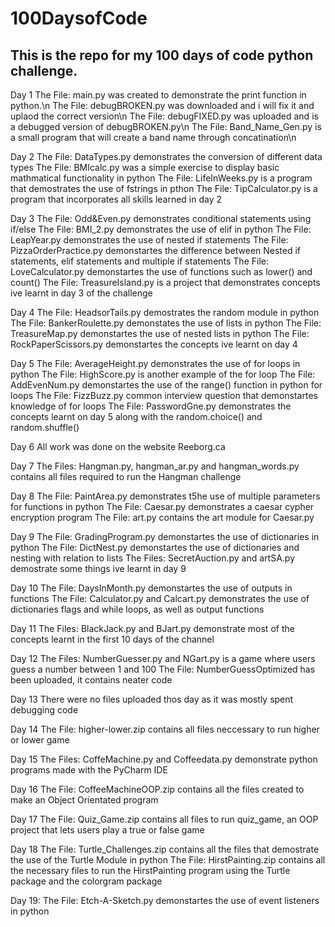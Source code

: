 # 100DaysofCode
## This is the repo for my 100 days of code python challenge. 

Day 1
The File: main.py was created to demonstrate the print function in python.\n
The File: debugBROKEN.py was downloaded and i will fix it and uplaod the correct version\n
The File: debugFIXED.py was uploaded and is a debugged version of debugBROKEN.py\n
The File: Band_Name_Gen.py is a small program that will create a band name through concatination\n 

Day 2
The File: DataTypes.py demonstrates the conversion of different data types
The File: BMIcalc.py was a simple exercise to display basic mathmatical functionality in python
The File: LifeInWeeks.py is a program that demostrates the use of fstrings in pthon
The File: TipCalculator.py is a program that incorporates all skills learned in day 2

Day 3
The File: Odd&Even.py demonstrates conditional statements using if/else
The File: BMI_2.py demonstrates the use of elif in python
The File: LeapYear.py demonstrates the use of nested if statements
The File: PizzaOrderPractice.py demonstartes the difference between Nested if statements, elif statements and multiple if statements
The File: LoveCalculator.py demonstartes the use of functions such as lower() and count()
The File: TreasureIsland.py is a project that demonstrates concepts ive learnt in day 3 of the challenge

Day 4
The File: HeadsorTails.py demostrates the random module in python
The File: BankerRoulette.py demonstates the use of lists in python
The File: TreasureMap.py demonstartes the use of nested lists in python
The File: RockPaperScissors.py demonstartes the concepts ive learnt on day 4

Day 5
The File: AverageHeight.py demonstrates the use of for loops in python
The File: HighScore.py is another example of the for loop
The File: AddEvenNum.py demonstartes the use of the range() function in python for loops
The File: FizzBuzz.py common interview question that demonstartes knowledge of for loops
The File: PasswordGne.py demonstrates the concepts learnt on day 5 along with the random.choice() and random.shuffle()

Day 6
All work was done on the website Reeborg.ca

Day 7
The Files: Hangman.py, hangman_ar.py and hangman_words.py contains all files required to run the Hangman challenge

Day 8
The File: PaintArea.py demonstrates t5he use of multiple parameters for functions in python
The File: Caesar.py demonstrates a caesar cypher encryption program
The File: art.py contains the art module for Caesar.py

Day 9
The File: GradingProgram.py demonstartes the use of dictionaries in python
The File: DictNest.py demonstartes the use of dictionaries and nesting with relation to lists
The Files: SecretAuction.py and artSA.py demostrate some things ive learnt in day 9

Day 10
The File: DaysInMonth.py demonstartes the use of outputs in functions 
The File: Calculator.py and Calcart.py demonstrates the use of dictionaries flags and while loops, as well as output functions

Day 11
The Files: BlackJack.py and BJart.py demonstrate most of the concepts learnt in the first 10 days of the channel

Day 12
The Files: NumberGuesser.py and NGart.py is a game where users guess a number between 1 and 100
The File: NumberGuessOptimized has been uploaded, it contains neater code

Day 13
There were no files uploaded thos day as it was mostly spent debugging code

Day 14
The File: higher-lower.zip contains all files neccessary to run higher or lower game

Day 15
The Files: CoffeMachine.py and Coffeedata.py demonstrate python programs made with the PyCharm IDE

Day 16
The File: CoffeeMachineOOP.zip contains all the files created to make an Object Orientated program

Day 17
The File: Quiz_Game.zip contains all files to run quiz_game, an OOP project that lets users play a true or false game

Day 18
The File: Turtle_Challenges.zip contains all the files that demostrate the use of the Turtle Module in python
The File: HirstPainting.zip contains all the necessary files to run the HirstPainting program using the Turtle package and the colorgram package

Day 19:
The File: Etch-A-Sketch.py demonstartes the use of event listeners in python
